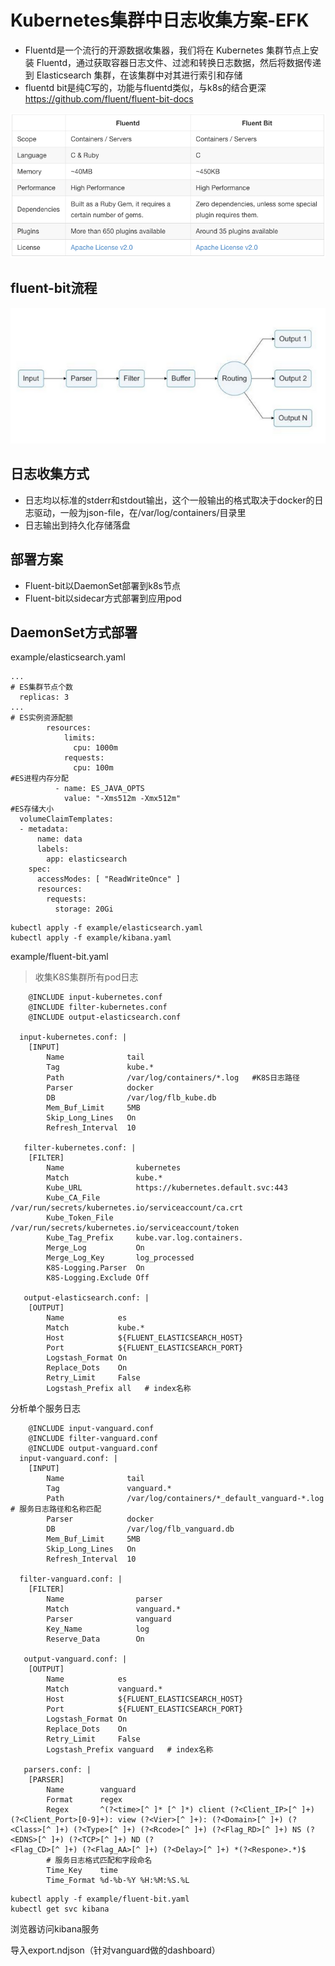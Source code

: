 # Kubernetes集群中日志收集方案-EFK
- Fluentd是一个流行的开源数据收集器，我们将在 Kubernetes 集群节点上安装 Fluentd，通过获取容器日志文件、过滤和转换日志数据，然后将数据传递到 Elasticsearch 集群，在该集群中对其进行索引和存储
- fluentd bit是纯C写的，功能与fluentd类似，与k8s的结合更深 https://github.com/fluent/fluent-bit-docs

![""](fluent-bitVSfluentd.png)

## fluent-bit流程
![""](fluent-bit.png)

## 日志收集方式
- 日志均以标准的stderr和stdout输出，这个一般输出的格式取决于docker的日志驱动，一般为json-file，在/var/log/containers/目录里
- 日志输出到持久化存储落盘

## 部署方案
- Fluent-bit以DaemonSet部署到k8s节点
- Fluent-bit以sidecar方式部署到应用pod


## DaemonSet方式部署
example/elasticsearch.yaml
```
...
# ES集群节点个数
  replicas: 3
...
# ES实例资源配额
        resources:
            limits:
              cpu: 1000m
            requests:
              cpu: 100m
#ES进程内存分配
          - name: ES_JAVA_OPTS
            value: "-Xms512m -Xmx512m"
#ES存储大小
  volumeClaimTemplates:
  - metadata:
      name: data
      labels:
        app: elasticsearch
    spec:
      accessModes: [ "ReadWriteOnce" ]
      resources:
        requests:
          storage: 20Gi
```
```
kubectl apply -f example/elasticsearch.yaml
kubectl apply -f example/kibana.yaml 
```
example/fluent-bit.yaml
> 收集K8S集群所有pod日志
```
    @INCLUDE input-kubernetes.conf
    @INCLUDE filter-kubernetes.conf
    @INCLUDE output-elasticsearch.conf

  input-kubernetes.conf: |
    [INPUT]
        Name              tail
        Tag               kube.*
        Path              /var/log/containers/*.log   #K8S日志路径
        Parser            docker
        DB                /var/log/flb_kube.db
        Mem_Buf_Limit     5MB
        Skip_Long_Lines   On
        Refresh_Interval  10
        
   filter-kubernetes.conf: |
    [FILTER]
        Name                kubernetes
        Match               kube.*
        Kube_URL            https://kubernetes.default.svc:443
        Kube_CA_File        /var/run/secrets/kubernetes.io/serviceaccount/ca.crt
        Kube_Token_File     /var/run/secrets/kubernetes.io/serviceaccount/token
        Kube_Tag_Prefix     kube.var.log.containers.
        Merge_Log           On
        Merge_Log_Key       log_processed
        K8S-Logging.Parser  On
        K8S-Logging.Exclude Off
        
   output-elasticsearch.conf: |
    [OUTPUT]
        Name            es
        Match           kube.*
        Host            ${FLUENT_ELASTICSEARCH_HOST}
        Port            ${FLUENT_ELASTICSEARCH_PORT}
        Logstash_Format On
        Replace_Dots    On
        Retry_Limit     False
        Logstash_Prefix all   # index名称
```
分析单个服务日志
```
    @INCLUDE input-vanguard.conf
    @INCLUDE filter-vanguard.conf
    @INCLUDE output-vanguard.conf
  input-vanguard.conf: |
    [INPUT]
        Name              tail
        Tag               vanguard.*
        Path              /var/log/containers/*_default_vanguard-*.log    # 服务日志路径和名称匹配
        Parser            docker
        DB                /var/log/flb_vanguard.db
        Mem_Buf_Limit     5MB
        Skip_Long_Lines   On
        Refresh_Interval  10

  filter-vanguard.conf: |
    [FILTER]
        Name                parser
        Match               vanguard.*
        Parser              vanguard
        Key_Name            log
        Reserve_Data        On
 
   output-vanguard.conf: |
    [OUTPUT]
        Name            es
        Match           vanguard.*
        Host            ${FLUENT_ELASTICSEARCH_HOST}
        Port            ${FLUENT_ELASTICSEARCH_PORT}
        Logstash_Format On
        Replace_Dots    On
        Retry_Limit     False
        Logstash_Prefix vanguard   # index名称
        
   parsers.conf: |       
    [PARSER]
        Name        vanguard
        Format      regex
        Regex       ^(?<time>[^ ]* [^ ]*) client (?<Client_IP>[^ ]+) (?<Client_Port>[0-9]+): view (?<Vier>[^ ]+): (?<Domain>[^ ]+) (?<Class>[^ ]+) (?<Type>[^ ]+) (?<Rcode>[^ ]+) (?<Flag_RD>[^ ]+) NS (?<EDNS>[^ ]+) (?<TCP>[^ ]+) ND (?
<Flag_CD>[^ ]+) (?<Flag_AA>[^ ]+) (?<Delay>[^ ]+) *(?<Respone>.*)$
        # 服务日志格式匹配和字段命名 
        Time_Key    time
        Time_Format %d-%b-%Y %H:%M:%S.%L
```
```
kubectl apply -f example/fluent-bit.yaml
kubectl get svc kibana
```
浏览器访问kibana服务

导入export.ndjson（针对vanguard做的dashboard）
